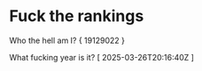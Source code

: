 # Fuck the rankings

Who the hell am I?
{ 19129022 }

What fucking year is it?
[ 2025-03-26T20:16:40Z ]
